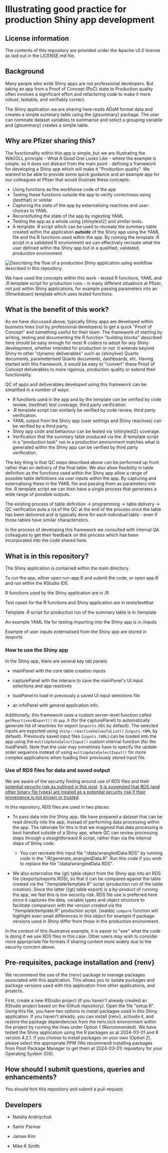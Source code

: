 # Illustrating good practice for production Shiny app development

## License information

The contents of this repository are provided under the Apache v2.0
license as laid out in the LICENSE.md file.

## Background

Many people who write Shiny apps are not professional developers. But
taking an app from a Proof of Concept (PoC) state to Production quality
often involves a significant effort and refactoring code to make it more
robust, testable, and verifiably correct.

The Shiny application we are sharing here reads ADaM format data and
creates a simple summary table using the {gtsummary} package. The user
can nominate dataset variables to summarise and select a grouping
variable and {gtsummary} creates a simple table.

## Why are Pfizer sharing this?

The functionality within this app is simple, but we are illustrating the
WAGOLL principle - What A Good One Looks Like - where the example is
simple, so it does not distract from the main point - defining a
framework for developing a Shiny app which will make it "Production
quality". We wanted to be able to provide some quick guidance and an
example app for our colleagues at Pfizer that would illustrate these
concepts:

-   Using functions as the workhorse code of the app
-   Testing these functions outside the app to verify correctness using
    {testthat} or similar
-   Capturing the state of the app by externalising reactives and
    user-choices to YAML
-   Reconstituting the state of the app by ingesting YAML
-   Testing the app as a whole using {shinytest2} and similar tools.
-   A template .R script which can be used to recreate the summary table
    created within the application ***outside*** of the Shiny app using
    the YAML file and the R functions used within the app. By running
    the template .R script in a validated R environment we can
    effectively recreate what the user defined within the Shiny app but
    in a qualified, validated, production environment

![Describing the flow of a production Shiny application using workflow
described in this repository.](images/process-diagram.png)

We have used the concepts within this work - tested R functions, YAML
and .R template script for production runs - in many different
situations at Pfizer, not just within Shiny applications, for example
passing parameters into an {Rmarkdown} template which uses tested
functions.

## What is the benefit of this work?

As we have discussed above, typically Shiny apps are developed within
business lines (not by professional developers) to get a quick "Proof of
Concept" and something useful for their team. The framework of starting
by writing, testing and documenting the R function "building blocks"
described here should be easy enough for most R coders to adopt for any
Shiny development, whether intended for production or not. It extends
beyond Shiny to other "dynamic deliverables" such as {shinylive} Quarto
documents, parameterised Quarto documents, dashboards, etc. Having
started with this framework, it would be easy to "convert" these Proof
of Concept deliverables to more rigorous, production quality or extend
their functionality.

QC of apps and deliverables developed using this framework can be
simplified in a number of ways:

-   R functions used in the app and by the template can be verified by
    code review, {testthat} test coverage, third party verification.
-   .R template script can similarly be verified by code review, third
    party verification.
-   YAML output from the Shiny app (user settings and Shiny reactives)
    can be verified by a third party.
-   Shiny app code and behaviour can be tested via {shinytest2}
    coverage.
-   Verification that the summary table produced via the .R template
    script in a "production task" run in a production environment
    matches what is generated within the Shiny app can be verified by
    third party verification.

The key thing is that QC steps described above can be performed up front
rather than on delivery of the final table. We also allow flexibility in
table definition as the functions used within the Shiny app allow a
range of possible table definitions via user inputs within the app. By
capturing and externalising these in the YAML file and passing them as
parameters into the .R template script we can then have a single process
that generates a wide range of possible outputs.

The existing process of table definition -\> programming -\> table
delivery -\> QC verification puts a lot of the QC at the end of the
process once the table has been delivered and is typically done for each
individual table - even if those tables have similar characteristics.

In the process of developing this framework we consulted with internal
QA colleagues to get their feedback on this process which has been
incorporated into the code shared here.

## What is in this repository?

The Shiny application is contained within the main directory.

To run the app, either open run-app.R and submit the code, or open app.R
and run within the RStudio IDE.

R functions used by the Shiny application are in /R

Test cases for the R functions and Shiny application are in
tests/testthat

Template .R script for production run of the summary table is in
/template

An example YAML file for testing importing into the Shiny app is in
/inputs

Example of user inputs externalised from the Shiny app are stored in
/exports

### How to use the Shiny app

In the Shiny app, there are several key tab panels:

-   mainPanel with the core table creation inputs

-   capturePanel with the interace to save the mainPanel's UI input
    selections and app reactives

-   loadPanel to load in previously a saved UI input selections file

-   an infoPanel with general application info.

Additionally, this framework uses a custom server-level function called
`getReactives4Export()` in `app.R` (for the capturePanel) to
automatically generate list of reactives for export (`exports.RDS` by
default). The selected inputs are exported using
`shiny::reactiveValuesToList()` (`inputs.YAML` by default). Previously
saved input files (`inputs.YAML`) can be loaded into the app using the
`multiUpdateSelectInput()` custom internal function (for the loadPanel).
Note that the user may sometimes have to specify the update order
sequence instead of using `multiUpdateSelectInput()` for more complex
applications when loading their previously stored input file.

### Use of RDS files for data and saved output

We are aware of the security finding around use of RDS files and their
[potential security risk as outlined in this
post](https://hiddenlayer.com/research/r-bitrary-code-execution/). [It
is suggested that RDS (and other binary file types) are treated as a
potential security risk if their provenance is not known or
trusted](https://rud.is/b/2024/05/03/cve-2024-27322-should-never-have-been-assigned-and-r-data-files-are-still-super-risky-even-in-r-4-4-0/).

In this repository, RDS files are used in two places:

-   To pass data into the Shiny app. We have prepared a dataset that can
    be read directly into the app, instead of performing data processing
    within the app. The rationale for this is that we imagined that data
    processing is best handled outside of a Shiny app, where QC can
    review processing steps through a straightforward R script, rather
    than via the internal steps of Shiny code.

    -   You can recreate this input file "/data/wrangledData.RDS" by running
        code in the "/R/generate_wrangledData.R". Run this code if you
        wish to replace the file "/data/wrangledData.RDS".

-   We also externalise the {gt} table object from the Shiny app into an
    RDS file (/exports/exports.RDS), so that it can be compared against the 
    table created via the "/template/template.R" script (production run of the table
    creation). Since the latter ({gt} table export) is a by-product of
    running the app, we feel this is low security risk. RDS file use is
    preferred here since it captures the data, variable types and object
    structure to facilitate comparison with the version created via the
    "/template/template.R" production script. {waldo} `compare` function
    will highlight even small differences in this object for example if
    package versions used in Shiny differ from those in the production
    environment.

In the context of this illustrative example, it is easier to "see" what
the code is doing if we use RDS files in this case. Other users may wish
to consider more appropriate file formats if sharing content more widely
due to the security concern above.

## Pre-requisites, package installation and {renv}

We recommend the use of the {renv} package to manage packages associated
with this application. This allows you to isolate packages and package
versions used with this application from other applications, and
projects.

First, create a new RStudio project (if you haven't already created an
RStudio project based on the Github repository). Open the file
"setup.R". Using this file, you have two options to install packages
used in this Shiny application. If you haven't already, you can install
{renv}, activate it, and restore the package dependencies from the
renv.lock environment within the project by running the lines under
Option 1 (Recommended). We have tested the Shiny application using the R
packages as at 2024-03-01 and R version 4.2.1. If you choose to install
packages on your own (Option 2), please select the appropriate PPM (We
recommend installing packages from Posit Package Manager to get them at
2024-03-01) repository for your Operating System (OS).

## How should I submit questions, queries and enhancements?

You should fork this repository and submit a pull-request.

## Developers

-   Natalia Andriychuk

-   Samir Parmar

-   James Kim

-   Mike K Smith
